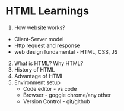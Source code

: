 # HTML Learnings

 1. How website works?
  - Client-Server model
  - Http request and response
  - web design fundamental - HTML, CSS, JS

2. What is HTML? Why HTML?
3. History of HTML
4. Advantage of HTMl
5. Environment setup
    - Code editor - vs code
    - Browser - goggle chrome/any other
    - Version Control - git/github